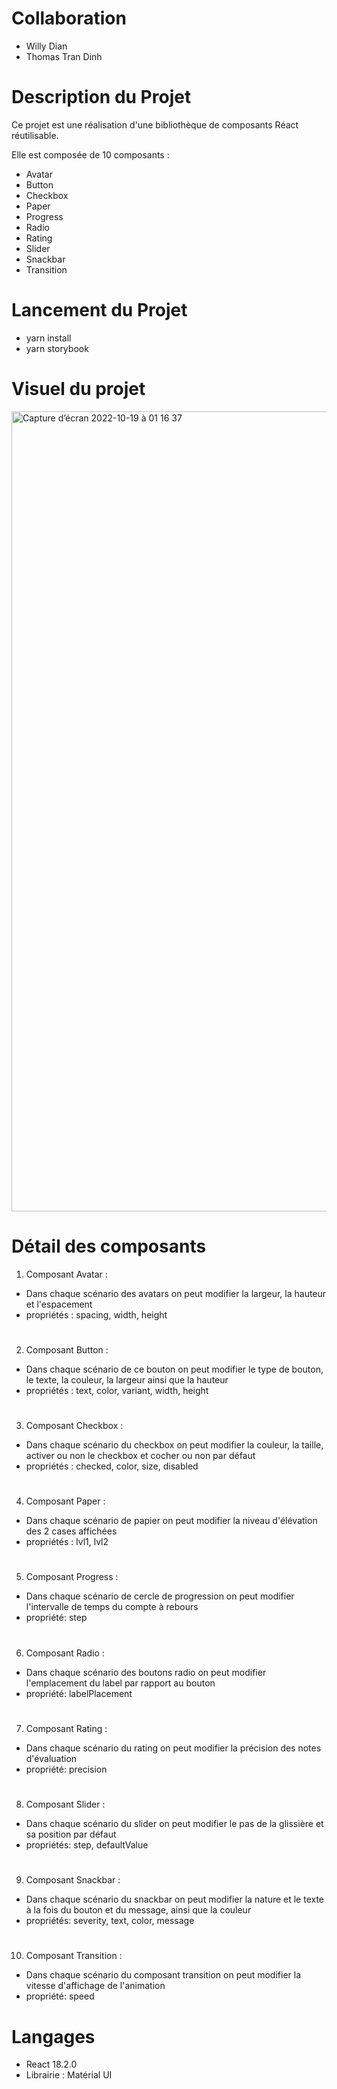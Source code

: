 # Collaboration

- Willy Dian
- Thomas Tran Dinh

# Description du Projet

Ce projet est une réalisation d'une bibliothèque de composants Réact réutilisable.

Elle est composée de 10 composants :

- Avatar
- Button
- Checkbox
- Paper
- Progress
- Radio
- Rating
- Slider
- Snackbar
- Transition


# Lancement du Projet

- yarn install
- yarn storybook

# Visuel du projet

<img width="1280" alt="Capture d’écran 2022-10-19 à 01 16 37" src="https://user-images.githubusercontent.com/62612755/196603819-e9076ad9-61fa-4153-a272-c8235abe5cad.png">

# Détail des composants

1) Composant Avatar :

- Dans chaque scénario des avatars on peut modifier la largeur, la hauteur et l'espacement
- propriétés : spacing, width, height


#
2) Composant Button :

- Dans chaque scénario de ce bouton on peut modifier le type de bouton, le texte, la couleur, la largeur ainsi que la hauteur
- propriétés : text, color, variant, width, height

#
3) Composant Checkbox :

- Dans chaque scénario du checkbox on peut modifier la couleur, la taille, activer ou non le checkbox et cocher ou non par défaut
- propriétés : checked, color, size, disabled


#
4) Composant Paper :

- Dans chaque scénario de papier on peut modifier la niveau d'élévation des 2 cases affichées
- propriétés : lvl1, lvl2

#
5) Composant Progress :

- Dans chaque scénario de cercle de progression on peut modifier l'intervalle de temps du compte à rebours
- propriété: step

#
6) Composant Radio :

- Dans chaque scénario des boutons radio on peut modifier l'emplacement du label par rapport au bouton
- propriété: labelPlacement

#
7) Composant Rating :

- Dans chaque scénario du rating on peut modifier la précision des notes d'évaluation
- propriété: precision

#
8) Composant Slider :

- Dans chaque scénario du slider on peut modifier le pas de la glissière et sa position par défaut
- propriétés: step, defaultValue

#
9) Composant Snackbar :

- Dans chaque scénario du snackbar on peut modifier la nature et le texte à la fois du bouton et du message, ainsi que la couleur 
- propriétés: severity, text, color, message

#
10) Composant Transition :

- Dans chaque scénario du composant transition on peut modifier la vitesse d'affichage de l'animation
- propriété: speed


# Langages

- React 18.2.0
- Librairie : Matérial UI


